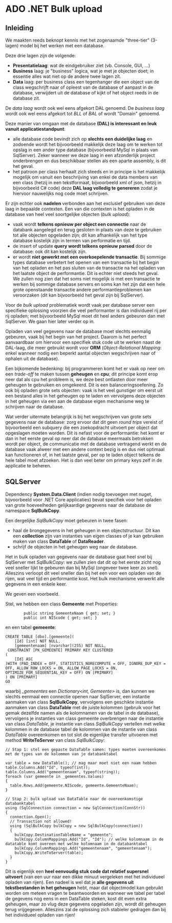 # ADO .NET Bulk upload

## Inleiding

We maakten reeds beknopt kennis met het zogenaamde "three-tier" (3-lagen) model bij het werken met een database.

Deze drie lagen zijn de volgende:

- **Presentatielaag**: wat de eindgebruiker ziet (vb. Console, GUI, ...)
- **Business** laag: je "business" logica, wat je met je objecten doet; in essentie alles wat niet op de andere twee lagen zit.
- **Data** laag: per business class een tegenhanger die een object van de class wegschrijft naar of opleest van de database of aanpast in de database, verwijdert uit de database of kijkt of het object reeds in de database zit.

De *data laag* wordt ook wel eens afgekort DAL genoemd. De *business laag* wordt ook wel eens afgekort tot *BLL* of *BAL* of wordt "Domain" genoemd.

Deze manier van omgaan met de database **(DAL) is interessant en leuk vanuit applicatiestandpunt**:

- alle database code bevindt zich op **slechts een duidelijke laag** en zodoende wordt het bijvoorbeeld makkelijk deze laag om te werken tot opslag in een ander type database (bijvoorbeeld MySql in plaats van SqlServer). Zeker wanneer we deze laag in een afzonderlijk project onderbrengen en dus beschikbaar stellen als een aparte assembly, is dit het geval.
- het patroon per class herhaalt zich steeds en in principe is het makkelijk mogelijk om vanuit een beschrijving van enkel de data members van een class (hetzij in een tekstformaat, bijvoorbeeld xml of json, hetzij in bijvoorbeeld C# code) deze **DAL laag volledig te genereren** zodat je hiervoor nauwelijks nog code moet schrijven.

Er zijn echter ook **nadelen** verbonden aan het exclusief gebruiken van deze laag in bepaalde contexten. Een van die contexten is het opladen in de database van heel veel soortgelijke objecten (*bulk upload*):

- vaak wordt **telkens opnieuw per object een connectie** naar de databank aangelegd en terug gesloten in plaats van deze te gebruiken tot alle objecten opgeladen zijn; dit kan afhankelijk van het type database kostelijk zijn in termen van performatie en tijd.
- de insert of update **query wordt telkens opnieuw parsed** door de database: ook dit kan kostelijk zijn.
- er wordt **niet gewerkt met een overkoepelende transactie**. Bij sommige types database verbetert het openen van een transactie bij het begin van het opladen en het pas sluiten van de transactie na het opladen van het laatste object de performantie. Dit is echter niet steeds het geval. We zullen nog zien dat het soms niet mogelijk is met een transactie te werken bij sommige database servers en soms kan het zijn dat een hele grote openstaande transactie andere performantieproblemen kan veroorzaken (dit kan bijvoorbeeld het geval zijn bij SqlServer).

Voor de *bulk upload* problematiek wordt vaak per database server een specifieke oplossing voorzien die veel performanter is dan individueel rij per rij opladen; met bijvoorbeeld MySql moet dit heel anders gebeuren dan met SqlServer. We gaan hier later verder op in.

Opladen van veel gegevens naar de database moet slechts eenmalig gebeuren, vaak bij het begin van het project. Daarom is het perfect aanvaardbaar om hiervoor een specifiek stuk code uit te werken naast de DAL-laag, die meer gebruikt wordt voor **ORM** (*Object-Relational Mapping*: enkel wanneer nodig een beperkt aantal objecten wegschrijven naar of ophalen uit de database).

Een bijkomende bedenking: bij programmeren komt het er vaak op neer om een *trade-off* te maken tussen **geheugen** en **cpu**; dit principe komt erop neer dat als cpu het probleem is, we deze best ontlasten door meer geheugen te gebruiken en omgekeerd. Dit is een balanceringsoefening. Zo ook bij opladen grote sets objecten: vaak is het veel gunstiger om eerst uit een bestand alles in het geheugen op te laden en vervolgens deze objecten in het geheugen via een aan de database eigen mechanisme weg te schrijven naar de database.

Wat verder uitermate belangrijk is bij het wegschrijven van grote sets gegevens naar de database: zorg ervoor dat dit geen *round trips* vereist of bijvoorbeeld een subquery die een zoekopdracht uitvoert per object dat opgeslagen moeten worden. Dit is nefast voor de performantie: het komt er dan in het eerste geval op neer dat de database meermaals betrokken wordt per object, de communicatie met de database vertragend werkt en de database vaak alweer met een andere context bezig is en dus niet optimaal kan functioneren of, in het laatste geval, per op te laden object telkens de hele tabel moet afzoeken. Het is dan veel beter om primary keys zelf in de applicatie te beheren.

## SQLServer

Dependency **System.Data.Client** (indien nodig toevoegen met nuget, bijvoorbeeld voor .NET Core applicaties) bevat specifiek voor het opladen van grote hoeveelheden gelijkaardige gegevens naar de database de namespace **SqlBulkCopy**.

Een dergelijke *SqlBulkCopy* moet gebeuren in twee fasen:

- haal de brongegevens in het geheugen in een objectstructuur. Dit kan een **collection** zijn van instanties van eigen classes of je kan gebruiken maken van class **DataTable** of **DataReader**. 
- schrijf de objecten in het geheugen weg naar de database.

Het in bulk opladen van gegevens naar de database gaat heel snel bij SqlServer met *SqlBulkCopy*: we zullen zien dat dit op het eerste zicht nog veel sneller lijkt te gebeuren dan bij MySql (ongeveer twee keer zo snel). Alleszins verloopt dit veel sneller dan bij het een voor een opladen van de rijen, wat veel tijd en performantie kost. Het bulk mechanisme verwerkt alle gegevens in een enkele keer.

We geven een voorbeeld.

Stel, we hebben een class **Gemeente** met Properties:

````Csharp
        public string GemeenteNaam { get; set; }
        public int NIScode { get; set; }
````

en een tabel **gemeente**:

````Csharp
CREATE TABLE [dbo].[gemeente](
	[Id] [int] NOT NULL,
	[gemeentenaam] [nvarchar](255) NOT NULL,
 CONSTRAINT [PK_GEMEENTE] PRIMARY KEY CLUSTERED 
(
	[Id] ASC
)WITH (PAD_INDEX = OFF, STATISTICS_NORECOMPUTE = OFF, IGNORE_DUP_KEY = OFF, ALLOW_ROW_LOCKS = ON, ALLOW_PAGE_LOCKS = ON, OPTIMIZE_FOR_SEQUENTIAL_KEY = OFF) ON [PRIMARY]
) ON [PRIMARY]
GO
````

waarbij *_gemeentes* een *Dictionary<int, Gemeente>* is, dan kunnen we slechts eenmaal een connectie openen naar SqlServer, een instantie aanmaken van class **SqlBulkCopy**, vervolgens een geschikte instantie aanmaken van class **DataTable** met de juiste kolommen (gebruik voor het gemak dezelfde namen als de kolomnamen van de tabel in de database), vervolgens je instanties van class gemeente overbrengen naar de instantie van class *DataTable*, je instantie van class *SqlBulkCopy* vertellen met welke kolommen in de database tabel de kolommen van de instantie van class *DataTable* overeenkomen en tot slot de eigenlijke transfer uitvoeren met method **WriteToServer** van class *SqlBulkCopy*:

````Csharp
// Stap 1: stel een gepaste DataTable samen: types moeten overeenkomen met de types van de kolommen van je databanktabel

var table = new DataTable(); // mag maar moet niet een naam hebben
table.Columns.Add("Id", typeof(int));
table.Columns.Add("gemeentenaam", typeof(string));
foreach (var gemeente in _gemeentes.Values)
{
  table.Rows.Add(gemeente.NIScode, gemeente.GemeenteNaam);
}

// Stap 2: bulk upload van DataTable naar de overeenkomstige databanktabel
using (SqlConnection connection = new SqlConnection(ConnStr))
{
  connection.Open();
  // Transaction not allowed!
  using (SqlBulkCopy bulkCopy = new SqlBulkCopy(connection))
  {
    bulkCopy.DestinationTableName = "gemeente";
    bulkCopy.ColumnMappings.Add("Id", "Id"); // welke kolomnaam in de datatable komt overeen met welke kolomnaam in de databanktabel
    bulkCopy.ColumnMappings.Add("gemeentenaam", "gemeentenaam");
    bulkCopy.WriteToServer(table);
  }
}
````

Dit is eigenlijk een **heel eenvoudig stuk code dat relatief supersnel uitvoert** (van een uur naar een dikke minuut vergeleken met het individueel opladen van rijen). Een nadeel is wel dat je **alle gegevens uit tekstbestanden in het geheugen** hebt, maar dat objectmodel kan gebruikt worden om meteen vragen te beantwoorden en wanneer we tabel per tabel de gegevens nog eens in een DataTable steken, kost dit even extra geheugen, maar zo vlug deze gegevens opgeladen zijn, wordt dit geheugen terug vrijgegeven. Alleszins zal de oplossing zich stabieler gedragen dan bij het individueel opladen van rijen!

